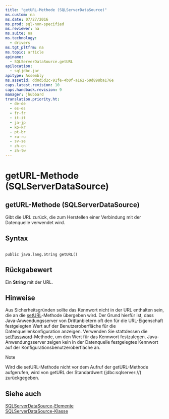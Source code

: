 ```yaml
---
title: "getURL-Methode (SQLServerDataSource)"
ms.custom: na
ms.date: 07/27/2016
ms.prod: sql-non-specified
ms.reviewer: na
ms.suite: na
ms.technology: 
  - drivers
ms.tgt_pltfrm: na
ms.topic: article
apiname: 
  - SQLServerDataSource.getURL
apilocation: 
  - sqljdbc.jar
apitype: Assembly
ms.assetid: dd0d5d2c-91fe-4b0f-a162-69d898ba176e
caps.latest.revision: 10
caps.handback.revision: 9
manager: jhubbard
translation.priority.ht: 
  - de-de
  - es-es
  - fr-fr
  - it-it
  - ja-jp
  - ko-kr
  - pt-br
  - ru-ru
  - sv-se
  - zh-cn
  - zh-tw
---
```

# getURL-Methode (SQLServerDataSource)
    
## getURL\-Methode \(SQLServerDataSource\)  
 Gibt die URL zurück, die zum Herstellen einer Verbindung mit der Datenquelle verwendet wird.  
  
## Syntax  
  
```  
  
public java.lang.String getURL()  
```  
  
## Rückgabewert  
 Ein **String** mit der URL.  
  
## Hinweise  
 Aus Sicherheitsgründen sollte das Kennwort nicht in der URL enthalten sein, die an die [setURL](../content/setURL-Method--SQLServerDataSource-.md)\-Methode übergeben wird. Der Grund hierfür ist, dass Java\-Anwendungsserver von Drittanbietern oft den für die URL\-Eigenschaft festgelegten Wert auf der Benutzeroberfläche für die Datenquellenkonfiguration anzeigen. Verwenden Sie stattdessen die [setPassword](../content/setPassword-Method--SQLServerDataSource-.md)\-Methode, um den Wert für das Kennwort festzulegen. Java\-Anwendungsserver zeigen kein in der Datenquelle festgelegtes Kennwort auf der Konfigurationsbenutzeroberfläche an.  
  
> [!NOTE]  
>  Wird die setURL\-Methode nicht vor dem Aufruf der getURL\-Methode aufgerufen, wird von getURL der Standardwert \(jdbc:sqlserver:\/\/\) zurückgegeben.  
  
## Siehe auch  
 [SQLServerDataSource-Elemente](../content/SQLServerDataSource-Members.md)   
 [SQLServerDataSource-Klasse](../content/SQLServerDataSource-Class.md)  
  
  